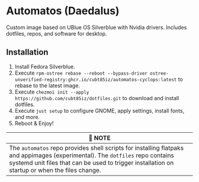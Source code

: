 # Automatos (Daedalus)

Custom image based on UBlue OS Silverblue with Nvidia drivers. Includes dotfiles, repos, and software for desktop.

## Installation

1. Install Fedora Silverblue.
1. Execute `rpm-ostree rebase --reboot --bypass-driver ostree-unverified-registry:ghcr.io/cubt85iz/automatos-cyclops:latest` to rebase to the latest image.
1. Execute `chezmoi init --apply https://github.com/cubt85iz/dotfiles.git` to download and install dotfiles.
1. Execute `just setup` to configure GNOME, apply settings, install fonts, and more.
1. Reboot & Enjoy!

| :memo: **NOTE** |
|--|
| The `automatos` repo provides shell scripts for installing flatpaks and appimages (experimental). The `dotfiles` repo contains systemd unit files that can be used to trigger installation on startup or when the files change. |
